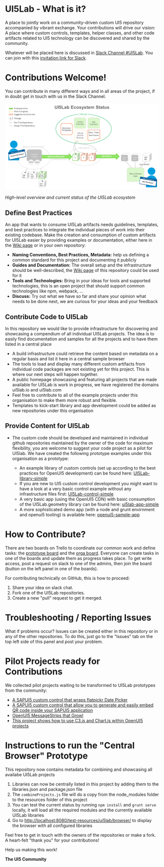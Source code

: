 # UI5Lab - What is it?
A place to jointly work on a community-driven custom UI5 repository accompanied by vibrant exchange. 
Your contributions will drive our vision: A place where custom controls, templates, helper classes, and other code artifacts related to UI5 technology can be discovered and shared by the community.

Whatever will be placed here is discussed in [Slack Channel #UI5Lab](https://openui5.slack.com/messages/UI5lab).
You can join with this [invitation link for Slack](http://slackui5invite.herokuapp.com/).

# Contributions Welcome!

You can contribute in many different ways and in all areas of the project, if in doubt get in touch with us in the Slack Channel.

![UI5Lab Ecosystem](UI5LabEcosystem.png)

*High-level overview and current status of the UI5Lab ecosystem*

## Define Best Practices

An app that wants to consume UI5Lab artifacts needs guidelines, templates, and best practices to integrate the individual pieces of work into their existing codebase.
Make the creation and consumption of custom artifacts for UI5Lab easier by providing examples or documentation, either here in the [Wiki page](https://github.com/openui5/UI5Lab/wiki) or in your own repository: 

  * **Naming Conventions, Best Practices, Metadata:** help us defining a common standard for this project and documenting it publicly
  * **Guides and Documentation:** The overall setup and the infrastructure should be well-described, the [Wiki page](https://github.com/openui5/UI5Lab/wiki) of this repository could be used for it
  * **Tools and Technologies:** Bring in your ideas for tools and supported technologies, this is an open project that should support common technologies like npm, webpack, ...
  * **Discuss:** Try out what we have so far and share your opinion what needs to be done next, we are curious for your ideas and your feedback

## Contribute Code to UI5Lab 

In this repository we would like to provide infrastructure for discovering and showcasing a compendium of all individual UI5Lab projects. The idea is to easily find documentation and samples for all the projects and to have them listed in a central place

  * A build infrastructure could retrieve the content based on metadata on a regular basis and list it here in a central sample browser
  * The tools to load and display many different custom artifacts from individual code packages are not existing yet for this project. This is where our next steps will happen together.
  * A public homepage showcasing and featuring all projects that are made available for UI5Lab is work in progress, we have registered the domains ui5lab.io and ui5lab.com
  * Feel free to contribute to all of the example projects under this organisation to make them more robust and flexible.
  * Templates to kick-start library and app development could be added as new repositories under this organisation

## Provide Content for UI5Lab

* The custom code should be developed and maintained in individual github repositories maintained by the owner of the code for maximum flexibility, you are welcome to suggest your code project as a pilot for UI5lab. We have created the following prototype examples under this organisation as a prototype:

  * An example library of custom controls (set up according to the best practices for OpenUI5 development) can be found here:
   [UI5Lab-library-simple](https://github.com/openui5/UI5Lab-library-simple)
  * If you are new to UI5 custom control development you might want to have a look at a very basic control example without any infrastructure files first:
   [UI5Lab-control-simple](https://github.com/openui5/UI5Lab-control-simple)
  * A very basic app (using the OpenUI5 CDN) with basic consumption of the UI5Lab.geometry library can be found here:
   [ui5lab-app-simple](https://github.com/openui5/UI5Lab-app-simple)
  * A more sophisticated demo app (with a node and grunt envirnment and openui5 tooling) is available here:
   [openui5-sample-app](https://github.com/sap/openui5-sample-app)

# How to Contribute?
There are two boards on Trello to coordinate our common work and define tasks: the [prototype board](https://trello.com/b/gFQs9ARW/prototype) and the [orga board](https://trello.com/b/v8thvLem/orga). Everyone can create tasks in one of the boards and update them as progress takes place. To get write access, post a request on slack to one of the admins, then join the board (button on the left panel in one of the boards).

For contributing technically on GitHub, this is how to proceed: 
1. Share your idea on slack chat. 
2. Fork one of the UI5Lab repositories.  
3. Create a new "pull" request to get it merged. 

# Troubleshooting / Reporting Issues
What if problems occur? Issues can be created either in this repository or in any of the other repositories. To do this, just go to the "Issues" tab on the top left side of this panel and post your problem.

# Pilot Projects ready for Contributions
We collected pilot projects waiting to be transformed to UI5Lab prototypes from the community:
* [A SAPUI5 custom control that wraps flatpickr Date Picker](https://github.com/StErMi/openui5-flatpickr)
* [A SAPUI5 custom control that allow you to generate and easily embed QR code inside your SAPUI5 application](https://github.com/StErMi/openui5-qrcode)
* [OpenUI5 MessageStrips that Growl](https://github.com/jasper07/StripToastr)
* [This project shows how to use C3.js and Chart.js within OpenUI5 projects](https://github.com/SAP/openui5-charting-custom-controls)

# Instructions to run the "Central Browser" Prototype

This repository now contains metadata for combining and showcasing all availabe UI5Lab projects

1. Libraries can now be centrally listed in this project by adding them to the libraries.json and package.json file
2. The ```combineProjects.js``` file will do a copy from the node_modules folder to the resources folder of this project 
3. You can test the current status by running ```npm install``` and ```grunt serve``` locally, it will load all the required modules and the currently available UI5Lab libraries
4. Go to [http://localhost:8080/test-resources/ui5lab/browser/](http://localhost:8080/test-resources/ui5lab/browser/) to display the browser with all configured libraries

Feel free to get in touch with the owners of the repositories or make a fork. 
A heart-felt "thank you" for your contributions!

Help us making this work!

**The UI5 Community**

